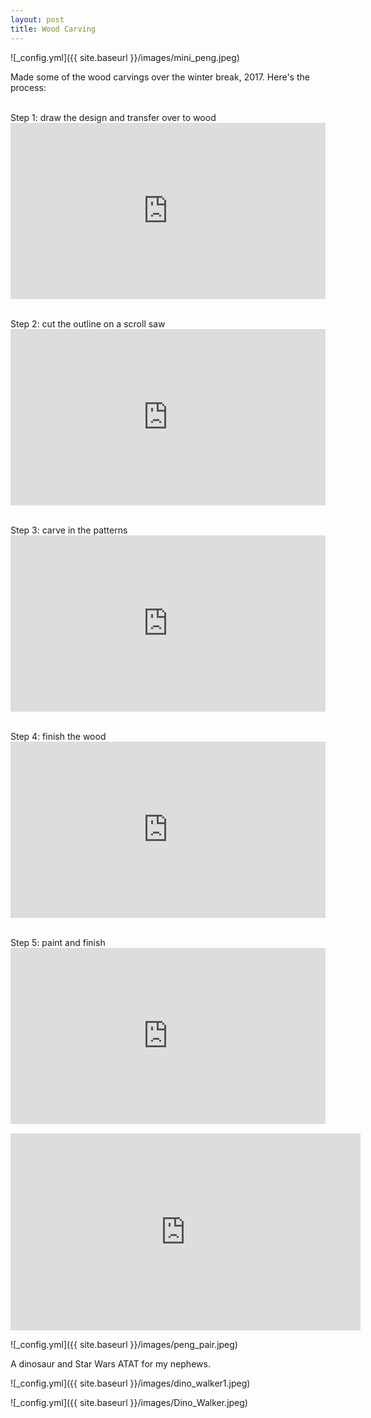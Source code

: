 ```yaml
---
layout: post
title: Wood Carving 
---
```


![_config.yml]({{ site.baseurl }}/images/mini_peng.jpeg)

Made some of the wood carvings over the winter break, 2017. Here's the process: 

<br>
Step 1: draw the design and transfer over to wood 
<div style="width:100%;height:0;padding-bottom:56%;position:relative;"><iframe src="https://giphy.com/embed/lRYTZloM0IRq7Jyt9E" width="100%" height="100%" style="position:absolute" frameBorder="0" class="giphy-embed" allowFullScreen></iframe></div><p><a href="https://giphy.com/gifs/lRYTZloM0IRq7Jyt9E"></a></p>

<br>
Step 2: cut the outline on a scroll saw
<div style="width:100%;height:0;padding-bottom:56%;position:relative;"><iframe src="https://giphy.com/embed/WS0nkqD9xK380xtrz5" width="100%" height="100%" style="position:absolute" frameBorder="0" class="giphy-embed" allowFullScreen></iframe></div><p><a href="https://giphy.com/gifs/WS0nkqD9xK380xtrz5"></a></p>

<br>
Step 3: carve in the patterns
<div style="width:100%;height:0;padding-bottom:56%;position:relative;"><iframe src="https://giphy.com/embed/gGrYeBbesmEXfV15uU" width="100%" height="100%" style="position:absolute" frameBorder="0" class="giphy-embed" allowFullScreen></iframe></div><p><a href="https://giphy.com/gifs/gGrYeBbesmEXfV15uU"></a></p>

<br>
Step 4: finish the wood
<div style="width:100%;height:0;padding-bottom:56%;position:relative;"><iframe src="https://giphy.com/embed/gLF1fI1leqxjSF1pX7" width="100%" height="100%" style="position:absolute" frameBorder="0" class="giphy-embed" allowFullScreen></iframe></div><p><a href="https://giphy.com/gifs/gLF1fI1leqxjSF1pX7"></a></p>

<br>
Step 5: paint and finish
<div style="width:100%;height:0;padding-bottom:56%;position:relative;"><iframe src="https://giphy.com/embed/UpJTqjvWHUwIBA2sQm" width="100%" height="100%" style="position:absolute" frameBorder="0" class="giphy-embed" allowFullScreen></iframe></div><p><a href="https://giphy.com/gifs/UpJTqjvWHUwIBA2sQm"></a></p>

<iframe width="560" height="315" src="https://www.youtube.com/embed/NyXOzcOd5PM" frameborder="0" allow="accelerometer; autoplay; encrypted-media; gyroscope; picture-in-picture" allowfullscreen></iframe>

![_config.yml]({{ site.baseurl }}/images/peng_pair.jpeg)

A dinosaur and Star Wars ATAT for my nephews.

![_config.yml]({{ site.baseurl }}/images/dino_walker1.jpeg)

![_config.yml]({{ site.baseurl }}/images/Dino_Walker.jpeg)
